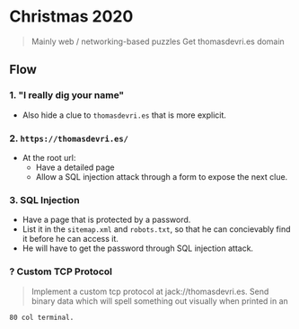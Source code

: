 # Christmas 2020

> Mainly web / networking-based puzzles
> Get thomasdevri.es domain

## Flow

### 1. "I really dig your name"

- Also hide a clue to `thomasdevri.es` that is more explicit.

### 2. `https://thomasdevri.es/`

- At the root url:
  - Have a detailed page
  - Allow a SQL injection attack through a form to expose the next clue.

### 3. SQL Injection

- Have a page that is protected by a password.
- List it in the `sitemap.xml` and `robots.txt`, so that he can concievably
  find it before he can access it.
- He will have to get the password through SQL injection attack.

### ? Custom TCP Protocol

> Implement a custom tcp protocol at jack://thomasdevri.es.
> Send binary data which will spell something out visually when printed in an

    80 col terminal.
